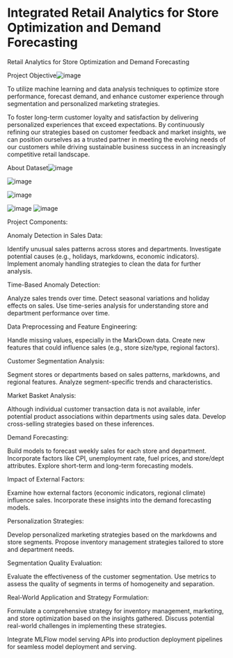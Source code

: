 
#  Integrated Retail Analytics for Store Optimization and Demand Forecasting

Retail Analytics for Store Optimization and Demand Forecasting

Project Objective![image](https://github.com/VargheseTito/Integrated-Retail-Analytics-for-Store-Optimization-and-Demand-Forecasting/assets/110298267/545ff2a9-a0a4-460f-9506-9d9773bd0a42)


To utilize machine learning and data analysis techniques to optimize store performance, forecast demand, and enhance customer experience through segmentation and personalized marketing strategies.

To foster long-term customer loyalty and satisfaction by delivering personalized experiences that exceed expectations. By continuously refining our strategies based on customer feedback and market insights, we can position ourselves as a trusted partner in meeting the evolving needs of our customers while driving sustainable business success in an increasingly competitive retail landscape.


About Dataset![image](https://github.com/VargheseTito/Integrated-Retail-Analytics-for-Store-Optimization-and-Demand-Forecasting/assets/110298267/021dd44f-e986-4fc9-9eb6-13fc1d83ada4)

![image](https://github.com/VargheseTito/Integrated-Retail-Analytics-for-Store-Optimization-and-Demand-Forecasting/assets/110298267/e6cd39b4-db05-42a1-8af8-76144a625bbd)

![image](https://github.com/VargheseTito/Integrated-Retail-Analytics-for-Store-Optimization-and-Demand-Forecasting/assets/110298267/413a81e1-781f-4d29-9cb7-33a1782ca69f)

![image](https://github.com/VargheseTito/Integrated-Retail-Analytics-for-Store-Optimization-and-Demand-Forecasting/assets/110298267/0b86f610-6fd4-4bd5-afe5-ccae9695b88d)
![image](https://github.com/VargheseTito/Integrated-Retail-Analytics-for-Store-Optimization-and-Demand-Forecasting/assets/110298267/1c1d663e-faef-4939-849b-a351c9082d67)

Project Components:

Anomaly Detection in Sales Data:

Identify unusual sales patterns across stores and departments.
Investigate potential causes (e.g., holidays, markdowns, economic indicators).
Implement anomaly handling strategies to clean the data for further analysis.

Time-Based Anomaly Detection:

Analyze sales trends over time.
Detect seasonal variations and holiday effects on sales.
Use time-series analysis for understanding store and department performance over time.

Data Preprocessing and Feature Engineering:

Handle missing values, especially in the MarkDown data.
Create new features that could influence sales (e.g., store size/type, regional factors).

Customer Segmentation Analysis:

Segment stores or departments based on sales patterns, markdowns, and regional features.
Analyze segment-specific trends and characteristics.

Market Basket Analysis:

Although individual customer transaction data is not available, infer potential product associations within departments using sales data.
Develop cross-selling strategies based on these inferences.

Demand Forecasting:

Build models to forecast weekly sales for each store and department.
Incorporate factors like CPI, unemployment rate, fuel prices, and store/dept attributes.
Explore short-term and long-term forecasting models.

Impact of External Factors:

Examine how external factors (economic indicators, regional climate) influence sales.
Incorporate these insights into the demand forecasting models.

Personalization Strategies:

Develop personalized marketing strategies based on the markdowns and store segments.
Propose inventory management strategies tailored to store and department needs.

Segmentation Quality Evaluation:

Evaluate the effectiveness of the customer segmentation.
Use metrics to assess the quality of segments in terms of homogeneity and separation.

Real-World Application and Strategy Formulation:

Formulate a comprehensive strategy for inventory management, marketing, and store optimization based on the insights gathered.
Discuss potential real-world challenges in implementing these strategies.


Integrate MLFlow model serving APIs into production deployment pipelines for seamless model deployment and serving.







